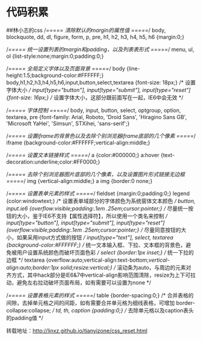 # 代码积累
##林小志的css
/*===== 清除默认的margin的属性值 =====*/
body,
blockquote,
dd,
dl,
figure,
form,
p,
pre,
h1,
h2,
h3,
h4,
h5,
h6 {margin:0;}

/*===== 统一设置列表的margin和padding，以及列表表形式 =====*/
menu,
ul,
ol {list-style:none;margin:0;padding:0;}

/*===== 全局定义字体以及页面背景 =====*/
body {line-height:1.5;background-color:#FFFFFF;}
body,h1,h2,h3,h4,h5,h6,input,button,select,textarea {font-size: 18px;} /* 设置字体大小 */
input[type="button"],
input[type="submit"],
input[type="reset"] {font-size: 16px;} /* 设置字体大小，这部分跟前面写在一起，IE6中会无效 */

/*===== 字体控制 =====*/
body,
input,
button,
select,
optgroup,
option,
textarea,
pre {font-family: Arial, Roboto, 'Droid Sans', 'Hiragino Sans GB', 'Microsoft YaHei', 'Simsun', STXihei, 'sans-serif';}

/*===== 设置iframe的背景色以及去除个别浏览器iframe底部的几个像素 =====*/
iframe {background-color:#FFFFFF;vertical-align:middle;}

/*===== 设置文本链接样式 =====*/
a {color:#000000;}
a:hover {text-decoration:underline;color:#FF0000;}

/*===== 去除个别浏览器图片底部的几个像素，以及设置图片形式链接无边框 =====*/
img {vertical-align:middle;}
a img {border:0 none;}

/*===== 设置表单元素的样式 =====*/
fieldset {margin:0;padding:0;}
legend {color:windowtext;} /* 设置表单域部分的字体颜色为系统窗体文本颜色 */
button,
input.ie6 {overflow:visible;padding:.1em .25em;cursor:pointer;} /* 尽量统一按钮的大小，鉴于IE6不支持【属性选择符】，所以使用一个类名来控制 */
input[type="button"],
input[type="submit"],
input[type="reset"] {overflow:visible;padding:.1em .25em;cursor:pointer;} /* 尽量同意按钮的大小，如果采用input方式做的按钮 */
input[type="text"],
select,
textarea {background-color:#FFFFFF;} /* 统一文本输入框、下拉、文本框的背景色，避免被用户设置系统颜色而破坏页面色彩 */
select {border:1px inset;} /* 统一下拉的边框 */
textarea {overflow:auto;vertical-align:text-bottom;*vertical-align:auto;border:1px solid;resize:vertical;} /* 滚动条为auto，与周边的元素对齐方式，其中hack部分是IE6&7中vertical-align影响范围清除，resize为上下可拉动，避免左右拉动破坏页面布局，如有需要可以设置为none */

/*===== 设置表格元素的样式 =====*/
table {border-spacing:0;} /* 合并表格的间隙，去掉单元格之间的间距，如有需要合并单元格为细线表格，可增加 border-collapse:collapse; */
td, th, caption {padding:0;} /* 去除单元格以及caption表头的padding值 */

转载地址：http://linxz.github.io/tianyizone/css_reset.html
